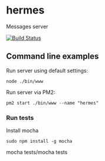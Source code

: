 # hermes
Messages server

[![Build Status](https://secure.travis-ci.org/algomonster/hermes.png)](http://travis-ci.org/algomonster/hermes)

## Command line examples

Run server using default settings:
```
node ./bin/www
```

Run server via PM2:
```
pm2 start ./bin/www --name "hermes"
```

### Run tests

Install mocha
```
sudo npm install -g mocha
```

mocha tests/mocha tests
